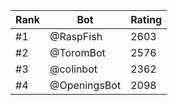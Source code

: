 Rank|Bot|Rating
---|---|---
#1|@RaspFish|2603
#2|@ToromBot|2576
#3|@colinbot|2362
#4|@OpeningsBot|2098
